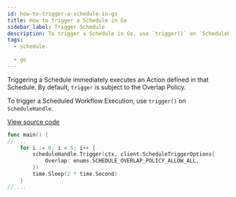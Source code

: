 ```yaml
---
id: how-to-trigger-a-schedule-in-go
title: How to trigger a Schedule in Go
sidebar_label: Trigger Schedule
description: To trigger a Schedule in Go, use `trigger()` on `ScheduleHandle`.
tags:
  - schedule
  
  - go
---
```


Triggering a Schedule immediately executes an Action defined in that Schedule.
By default, `trigger` is subject to the Overlap Policy.

To trigger a Scheduled Workflow Execution, use `trigger()` on `ScheduleHandle`.

<a class="dacx-source-link" href="https://github.com/temporalio/documentation-samples-go/blob/main/schedule/trigger/main_dacx.go">View source code</a>

```go
func main() {
// ...
	for i := 0; i < 5; i++ {
		scheduleHandle.Trigger(ctx, client.ScheduleTriggerOptions{
			Overlap: enums.SCHEDULE_OVERLAP_POLICY_ALLOW_ALL,
		})
		time.Sleep(2 * time.Second)
	}
// ...
```
